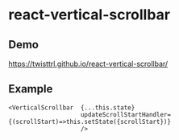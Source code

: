 # react-vertical-scrollbar
## Demo
https://twisttrl.github.io/react-vertical-scrollbar/

## Example
```
<VerticalScrollbar  {...this.state}
                    updateScrollStartHandler={(scrollStart)=>this.setState({scrollStart})}
                    />
```
